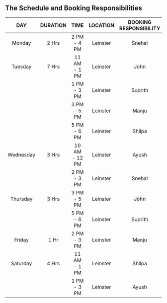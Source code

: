 ## The Schedule and Booking Responsibilities
| DAY  |  DURATION  | TIME  | LOCATION | BOOKING RESPONSIBILITY |
| :--------:  |:----: |:---------------:| :-----------:| :--------------: |
| Monday      | 2 Hrs | 2 PM - 4 PM     | Leinster     |  Snehal          |
| Tuesday     | 7 Hrs | 11 AM - 1 PM    | Leinster     |  John            |
|             |       | 1 PM - 3 PM     | Leinster     |  Suprith         |
|             |       | 3 PM - 5 PM     | Leinster     |  Manju           |
|             |       | 5 PM - 6 PM     | Leinster     |  Shilpa          |
| Wednesday   | 3 Hrs | 10 AM - 12 PM   | Leinster     |  Ayush           |
|             |       | 2 PM - 3 PM     | Leinster     |  Snehal          |
| Thursday    | 3 Hrs | 3 PM - 5 PM     | Leinster     |  John            |
|             |       | 5 PM - 6 PM     | Leinster     |  Suprith         |
| Friday      | 1 Hr  | 2 PM - 3 PM     | Leinster     |  Manju           |
| Saturday    | 4 Hrs | 11 AM - 1 PM    | Leinster     |  Shilpa          |
|             |       | 1 PM - 3 PM     | Leinster     |  Ayush           |
